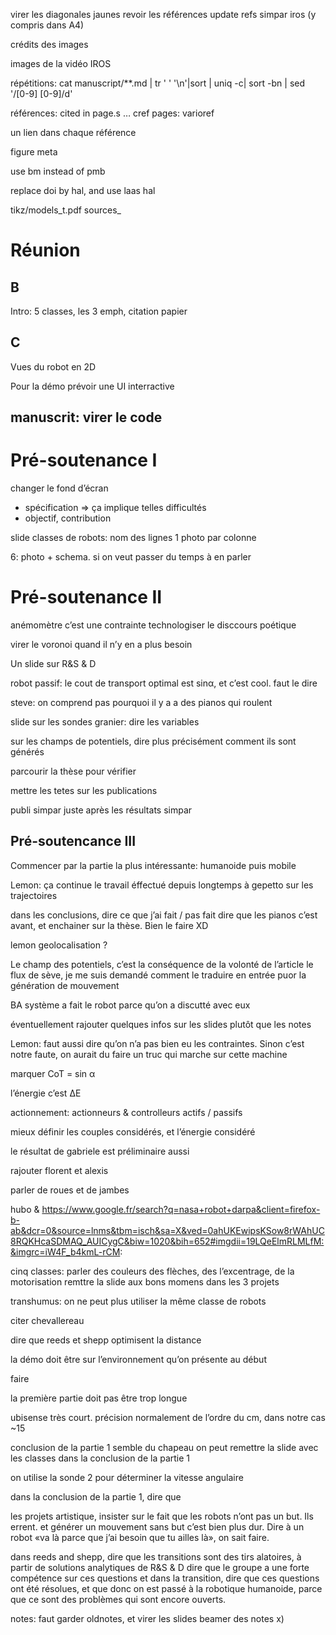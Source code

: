 virer les diagonales jaunes
revoir les références
update refs simpar iros (y compris dans A4)

crédits des images

images de la vidéo IROS

répétitions:
cat manuscript/**.md | tr ' ' '\n'|sort | uniq -c| sort -bn | sed '/[0-9] [0-9]/d'

références: cited in page.s …
cref pages: varioref

un lien dans chaque référence

figure meta

use bm instead of pmb

replace doi by hal, and use laas hal

tikz/models_t.pdf sources_


# Réunion

## B

Intro: 5 classes, les 3 emph, citation papier

## C

Vues du robot en 2D

Pour la démo prévoir une UI interractive

## manuscrit: virer le code

# Pré-soutenance I

changer le fond d’écran

- spécification => ça implique telles difficultés
- objectif, contribution

slide classes de robots:
nom des lignes
1 photo par colonne

6:
photo + schema.
si on veut passer du temps à en parler

# Pré-soutenance II

anémomètre c’est une contrainte
technologiser le disccours poétique

virer le voronoi quand il n’y en a plus besoin

Un slide sur R&S & D

robot passif: le cout de transport optimal est sinα, et c’est cool. faut le dire

steve:
on comprend pas pourquoi il y a a des pianos qui roulent

slide sur les sondes granier: dire les variables

sur les champs de potentiels, dire plus précisément comment ils sont générés

parcourir la thèse pour vérifier

mettre les tetes sur les publications

publi simpar juste après les résultats simpar

## Pré-soutencance III

Commencer par la partie la plus intéressante: humanoide puis mobile

Lemon: ça continue le travail éffectué depuis longtemps à gepetto sur les trajectoires

dans les conclusions, dire ce que j’ai fait / pas fait
dire que les pianos c’est avant, et enchainer sur la thèse. Bien le faire XD

lemon geolocalisation ?

Le champ des potentiels, c’est la conséquence de la volonté de l’article
le flux de sève, je me suis demandé comment le traduire en entrée puor la génération de mouvement

BA système a fait le robot parce qu’on a discutté avec eux

éventuellement rajouter quelques infos sur les slides plutôt que les notes

Lemon: faut aussi dire qu’on n’a pas bien eu les contraintes. Sinon c’est notre faute, on aurait du faire un truc qui
marche sur cette machine

marquer CoT = sin α

l’énergie c’est ΔE

actionnement: actionneurs & controlleurs actifs / passifs

mieux définir les couples considérés, et l’énergie considéré

le résultat de gabriele est préliminaire aussi

rajouter florent et alexis

parler de roues et de jambes

hubo & https://www.google.fr/search?q=nasa+robot+darpa&client=firefox-b-ab&dcr=0&source=lnms&tbm=isch&sa=X&ved=0ahUKEwipsKSow8rWAhUC8RQKHcaSDMAQ_AUICygC&biw=1020&bih=652#imgdii=19LQeElmRLMLfM:&imgrc=iW4F_b4kmL-rCM:

cinq classes:
    parler des couleurs des flèches, des l’excentrage, de la motorisation
    remttre la slide aux bons momens dans les 3 projets

transhumus: on ne peut plus utiliser la même classe de robots

citer chevallereau

dire que reeds et shepp optimisent la distance

la démo doit être sur l’environnement qu’on présente au début

faire

la première partie doit pas être trop longue

ubisense très court.
précision normalement de l’ordre du cm, dans notre cas ~15

conclusion de la partie 1 semble du chapeau
on peut remettre la slide avec les classes dans la conclusion de la partie 1

on utilise la sonde 2 pour déterminer la vitesse angulaire

dans la conclusion de la partie 1, dire que

les projets artistique, insister sur le fait que les robots n’ont pas un but. Ils errent. et générer un mouvement sans
but c’est bien plus dur. Dire à un robot «va là parce que j’ai besoin que tu ailles là», on sait faire.

dans reeds and shepp, dire que les transitions sont des tirs alatoires, à partir de solutions analytiques de R&S & D
dire que le groupe a une forte compétence sur ces questions
et dans la transition, dire que ces questions ont été résolues, et que donc on est passé à la robotique humanoide,
parce que ce sont des problèmes qui sont encore ouverts.

notes:
faut garder oldnotes, et virer les slides beamer des notes x)
